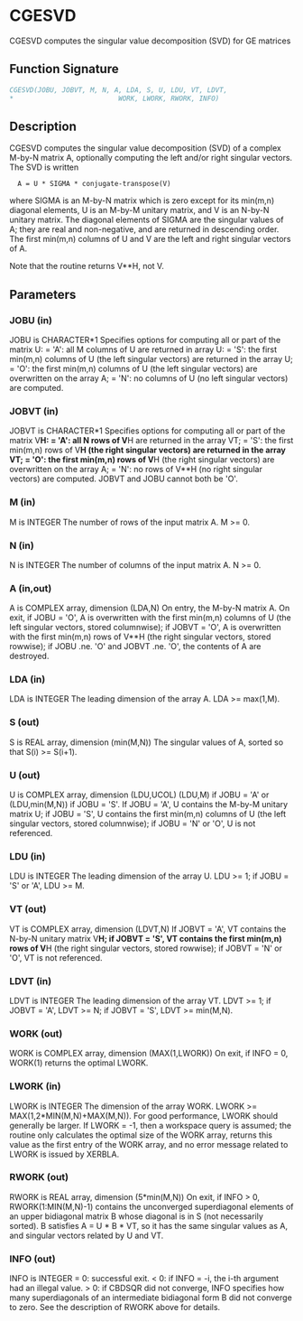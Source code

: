 # CGESVD

CGESVD computes the singular value decomposition (SVD) for GE matrices

## Function Signature

```fortran
CGESVD(JOBU, JOBVT, M, N, A, LDA, S, U, LDU, VT, LDVT,
*                          WORK, LWORK, RWORK, INFO)
```

## Description


 CGESVD computes the singular value decomposition (SVD) of a complex
 M-by-N matrix A, optionally computing the left and/or right singular
 vectors. The SVD is written

      A = U * SIGMA * conjugate-transpose(V)

 where SIGMA is an M-by-N matrix which is zero except for its
 min(m,n) diagonal elements, U is an M-by-M unitary matrix, and
 V is an N-by-N unitary matrix.  The diagonal elements of SIGMA
 are the singular values of A; they are real and non-negative, and
 are returned in descending order.  The first min(m,n) columns of
 U and V are the left and right singular vectors of A.

 Note that the routine returns V**H, not V.

## Parameters

### JOBU (in)

JOBU is CHARACTER*1 Specifies options for computing all or part of the matrix U: = 'A': all M columns of U are returned in array U: = 'S': the first min(m,n) columns of U (the left singular vectors) are returned in the array U; = 'O': the first min(m,n) columns of U (the left singular vectors) are overwritten on the array A; = 'N': no columns of U (no left singular vectors) are computed.

### JOBVT (in)

JOBVT is CHARACTER*1 Specifies options for computing all or part of the matrix V**H: = 'A': all N rows of V**H are returned in the array VT; = 'S': the first min(m,n) rows of V**H (the right singular vectors) are returned in the array VT; = 'O': the first min(m,n) rows of V**H (the right singular vectors) are overwritten on the array A; = 'N': no rows of V**H (no right singular vectors) are computed. JOBVT and JOBU cannot both be 'O'.

### M (in)

M is INTEGER The number of rows of the input matrix A. M >= 0.

### N (in)

N is INTEGER The number of columns of the input matrix A. N >= 0.

### A (in,out)

A is COMPLEX array, dimension (LDA,N) On entry, the M-by-N matrix A. On exit, if JOBU = 'O', A is overwritten with the first min(m,n) columns of U (the left singular vectors, stored columnwise); if JOBVT = 'O', A is overwritten with the first min(m,n) rows of V**H (the right singular vectors, stored rowwise); if JOBU .ne. 'O' and JOBVT .ne. 'O', the contents of A are destroyed.

### LDA (in)

LDA is INTEGER The leading dimension of the array A. LDA >= max(1,M).

### S (out)

S is REAL array, dimension (min(M,N)) The singular values of A, sorted so that S(i) >= S(i+1).

### U (out)

U is COMPLEX array, dimension (LDU,UCOL) (LDU,M) if JOBU = 'A' or (LDU,min(M,N)) if JOBU = 'S'. If JOBU = 'A', U contains the M-by-M unitary matrix U; if JOBU = 'S', U contains the first min(m,n) columns of U (the left singular vectors, stored columnwise); if JOBU = 'N' or 'O', U is not referenced.

### LDU (in)

LDU is INTEGER The leading dimension of the array U. LDU >= 1; if JOBU = 'S' or 'A', LDU >= M.

### VT (out)

VT is COMPLEX array, dimension (LDVT,N) If JOBVT = 'A', VT contains the N-by-N unitary matrix V**H; if JOBVT = 'S', VT contains the first min(m,n) rows of V**H (the right singular vectors, stored rowwise); if JOBVT = 'N' or 'O', VT is not referenced.

### LDVT (in)

LDVT is INTEGER The leading dimension of the array VT. LDVT >= 1; if JOBVT = 'A', LDVT >= N; if JOBVT = 'S', LDVT >= min(M,N).

### WORK (out)

WORK is COMPLEX array, dimension (MAX(1,LWORK)) On exit, if INFO = 0, WORK(1) returns the optimal LWORK.

### LWORK (in)

LWORK is INTEGER The dimension of the array WORK. LWORK >= MAX(1,2*MIN(M,N)+MAX(M,N)). For good performance, LWORK should generally be larger. If LWORK = -1, then a workspace query is assumed; the routine only calculates the optimal size of the WORK array, returns this value as the first entry of the WORK array, and no error message related to LWORK is issued by XERBLA.

### RWORK (out)

RWORK is REAL array, dimension (5*min(M,N)) On exit, if INFO > 0, RWORK(1:MIN(M,N)-1) contains the unconverged superdiagonal elements of an upper bidiagonal matrix B whose diagonal is in S (not necessarily sorted). B satisfies A = U * B * VT, so it has the same singular values as A, and singular vectors related by U and VT.

### INFO (out)

INFO is INTEGER = 0: successful exit. < 0: if INFO = -i, the i-th argument had an illegal value. > 0: if CBDSQR did not converge, INFO specifies how many superdiagonals of an intermediate bidiagonal form B did not converge to zero. See the description of RWORK above for details.

